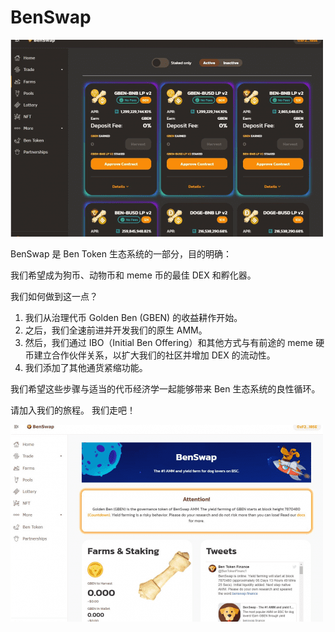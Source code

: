 # BenSwap


![dsd](dsd.png)

<p>BenSwap 是 Ben Token 生态系统的一部分，目的明确：</p>
<p>我们希望成为狗币、动物币和 meme 币的最佳 DEX 和孵化器。</p>
<p>我们如何做到这一点？</p>
<ol>
   <li>我们从治理代币 Golden Ben (GBEN) 的收益耕作开始。</li>
   <li>之后，我们全速前进并开发我们的原生 AMM。</li>
   <li>然后，我们通过 IBO（Initial Ben Offering）和其他方式与有前途的 meme 硬币建立合作伙伴关系，以扩大我们的社区并增加 DEX 的流动性。</li>
   <li>我们添加了其他通货紧缩功能。</li>
</ol>
<p>我们希望这些步骤与适当的代币经济学一起能够带来 Ben 生态系统的良性循环。</p>
<p>请加入我们的旅程。 我们走吧！</p>



![iog](iog.png)
